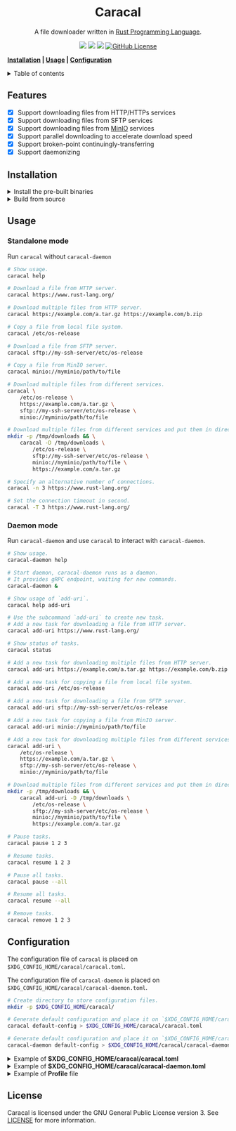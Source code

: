 <h1 align="center">Caracal</h1>

<p align="center">
    A file downloader written in
    <a href="https://www.rust-lang.org/" target="_blank">Rust Programming Language</a>.
</p>

<p align="center">
    <a href="https://github.com/xrelkd/caracal/releases"><img src="https://img.shields.io/github/v/release/xrelkd/caracal.svg"></a>
    <a href="https://github.com/xrelkd/caracal/actions?query=workflow%3ARust"><img src="https://github.com/xrelkd/caracal/workflows/Rust/badge.svg"></a>
    <a href="https://github.com/xrelkd/caracal/actions?query=workflow%3ARelease"><img src="https://github.com/xrelkd/caracal/workflows/Release/badge.svg"></a>
    <a href="https://github.com/xrelkd/caracal/blob/master/LICENSE"><img alt="GitHub License" src="https://img.shields.io/github/license/xrelkd/caracal"></a>
</p>

**[Installation](#installation) | [Usage](#usage) | [Configuration](#configuration)**

<details>
<summary>Table of contents</summary>

- [Features](#features)
- [Installation](#installation)
- [Usage](#usage)
- [Configuration](#configuration)
- [License](#license)

</details>

## Features

- [x] Support downloading files from HTTP/HTTPs services
- [x] Support downloading files from SFTP services
- [x] Support downloading files from [MinIO](https://min.io/) services
- [x] Support parallel downloading to accelerate download speed
- [x] Support broken-point continuingly-transferring
- [x] Support daemonizing

## Installation

<details>
    <summary>Install the pre-built binaries</summary>

Pre-built binaries for Linux can be found on [the releases page](https://github.com/xrelkd/caracal/releases/), the latest release is available [here](https://github.com/xrelkd/caracal/releases/latest).

For example, to install `caracal` to `~/bin`:

```bash
# Create `~/bin`.
mkdir -p ~/bin

# Change directory to `~/bin`.
cd ~/bin

# Download and extract caracal to `~/bin/`.
# NOTE: replace the version with the version you want to install
export CARACAL_VERSION=v0.2.0

# NOTE: the architecture of your machine,
# Available values are `x86_64-unknown-linux-musl`, `x86_64-apple-darwin`, `aarch64-apple-darwin`.
export ARCH=x86_64-unknown-linux-musl
curl -s -L "https://github.com/xrelkd/caracal/releases/download/${CARACAL_VERSION}/caracal-${CARACAL_VERSION}-${ARCH}.tar.gz" | tar xzf -

# Add `~/bin` to the paths that your shell searches for executables
# this line should be added to your shells initialization file,
# e.g. `~/.bashrc` or `~/.zshrc`
export PATH="$PATH:$HOME/bin"

# Show version.
caracal version

# Show version.
caracal-daemon version
```

</details>

<details>
  <summary>Build from source</summary>

`caracal` requires the following tools and packages to build:

- `rustc`
- `cargo`
- `pkg-config`
- `libgit2`

With the above tools and packages already installed, you can simply run:

```bash
git clone --branch=main https://github.com/xrelkd/caracal.git
cd caracal

cargo install --path caracal
cargo install --path caracal-daemon
```

</details>

## Usage

### Standalone mode

Run `caracal` without `caracal-daemon`

```bash
# Show usage.
caracal help

# Download a file from HTTP server.
caracal https://www.rust-lang.org/

# Download multiple files from HTTP server.
caracal https://example.com/a.tar.gz https://example.com/b.zip

# Copy a file from local file system.
caracal /etc/os-release

# Download a file from SFTP server.
caracal sftp://my-ssh-server/etc/os-release

# Copy a file from MinIO server.
caracal minio://myminio/path/to/file

# Download multiple files from different services.
caracal \
    /etc/os-release \
    https://example.com/a.tar.gz \
    sftp://my-ssh-server/etc/os-release \
    minio://myminio/path/to/file

# Download multiple files from different services and put them in directory `/tmp/downloads`.
mkdir -p /tmp/downloads && \
    caracal -D /tmp/downloads \
        /etc/os-release \
        sftp://my-ssh-server/etc/os-release \
        minio://myminio/path/to/file \
        https://example.com/a.tar.gz

# Specify an alternative number of connections.
caracal -n 3 https://www.rust-lang.org/

# Set the connection timeout in second.
caracal -T 3 https://www.rust-lang.org/

```

### Daemon mode

Run `caracal-daemon` and use `caracal` to interact with `caracal-daemon`.

```bash
# Show usage.
caracal-daemon help

# Start daemon, caracal-daemon runs as a daemon.
# It provides gRPC endpoint, waiting for new commands.
caracal-daemon &

# Show usage of `add-uri`.
caracal help add-uri

# Use the subcommand `add-uri` to create new task.
# Add a new task for downloading a file from HTTP server.
caracal add-uri https://www.rust-lang.org/

# Show status of tasks.
caracal status

# Add a new task for downloading multiple files from HTTP server.
caracal add-uri https://example.com/a.tar.gz https://example.com/b.zip

# Add a new task for copying a file from local file system.
caracal add-uri /etc/os-release

# Add a new task for downloading a file from SFTP server.
caracal add-uri sftp://my-ssh-server/etc/os-release

# Add a new task for copying a file from MinIO server.
caracal add-uri minio://myminio/path/to/file

# Add a new task for downloading multiple files from different services.
caracal add-uri \
    /etc/os-release \
    https://example.com/a.tar.gz \
    sftp://my-ssh-server/etc/os-release \
    minio://myminio/path/to/file

# Download multiple files from different services and put them in directory `/tmp/downloads`.
mkdir -p /tmp/downloads && \
    caracal add-uri -D /tmp/downloads \
        /etc/os-release \
        sftp://my-ssh-server/etc/os-release \
        minio://myminio/path/to/file \
        https://example.com/a.tar.gz

# Pause tasks.
caracal pause 1 2 3

# Resume tasks.
caracal resume 1 2 3

# Pause all tasks.
caracal pause --all

# Resume all tasks.
caracal resume --all

# Remove tasks.
caracal remove 1 2 3
```

## Configuration

The configuration file of `caracal` is placed on `$XDG_CONFIG_HOME/caracal/caracal.toml`.

The configuration file of `caracal-daemon` is placed on `$XDG_CONFIG_HOME/caracal/caracal-daemon.toml`.

```bash
# Create directory to store configuration files.
mkdir -p $XDG_CONFIG_HOME/caracal/

# Generate default configuration and place it on `$XDG_CONFIG_HOME/caracal/caracal.toml`.
caracal default-config > $XDG_CONFIG_HOME/caracal/caracal.toml

# Generate default configuration and place it on `$XDG_CONFIG_HOME/caracal/caracal-daemon.toml`.
caracal-daemon default-config > $XDG_CONFIG_HOME/caracal/caracal-daemon.toml
```

<details>
<summary>Example of <b>$XDG_CONFIG_HOME/caracal/caracal.toml</b></summary>

```toml
# File paths to profiles, see profile file configuration
profile_files = ["/path/to/profile/file", "/path/to/profile/file2"]

[daemon]
# Endpoint of gRPC server
# Caracal connect to gRPC server via local socket with file path like "/path/to/caracal-daemon/grpc.sock"
# Caracal connect to gRPC server via HTTP with URI like "http://www.my.server.com/"
server_endpoint = "/path/to/caracal-daemon/grpc.sock"

[log]
# Emit log to systemd-journald
emit_journald = true
# Emit log to stdout
emit_stdout = false
# Emit log to stderr
emit_stderr = false
# Set the log level, available values are "ERROR", "WARN", "INFO", "DEBUG", "TRACE"
level = "INFO"

[downloader.http]
# The user-agent which will be passed to HTTP server
user_agent = "Caracal/0.2.0"
# The number of concurrent number of HTTP connection per task
concurrent_connections = 5
```

</details>

<details>
<summary>Example of <b>$XDG_CONFIG_HOME/caracal/caracal-daemon.toml</b></summary>

```toml
# File paths to profiles, see profile file configuration
profile_files = ["/path/to/profile/file", "/path/to/profile/file2"]

[log]
# Emit log to systemd-journald
emit_journald = true
# Emit log to stdout
emit_stdout = false
# Emit log to stderr
emit_stderr = false
# Set the log level, available values are "ERROR", "WARN", "INFO", "DEBUG", "TRACE"
level = "INFO"

[task_scheduler]
# The number of tasks to execute concurrently
concurrent_number = 10

[downloader.http]
# The user-agent which will be passed to HTTP server
user_agent = "Caracal/0.2.0"
# The number of concurrent number of HTTP connection per task
concurrent_connections = 5

[grpc]
# Provide gRPC via HTTP
enable_http = true
# Host address of gRPC, ignored while `enable_http` is `false`
host = "127.0.0.1"
# Port of gRPC server, ignored while `enable_http` is `false`
port = 37000
# Provide gRPC service via local socket (UNIX domain socket)
enable_local_socket = true
# Path of local socket
local_socket = "/path/to/caracal-daemon/grpc.sock"

[metrics]
# Enable Prometheus metrics
enable = true
# Host address of metrics
host = "127.0.0.1"
# Port of metrics
port = 37002
```

</details>

<details>
<summary>Example of <b>Profile</b> file</summary>

```toml
[[profiles]]
[profiles.MinIO]
# Name of profile
name         = "my-minio"
# Endpoint of MinIO server
endpoint_url = "https://my.minio.server.com"
# Access key of MinIO server
access_key   = "access_key"
# Secret key of MinIO server
secret_key   = "secret_key"

[[profiles]]
[profiles.MinIO]
name         = "my-minio2"
endpoint_url = "https://my.minio2.server.com"
access_key   = "access_key"
secret_key   = "secret_key"

[[profiles]]
[profiles.SSH]
# Name of profile
name          = "my-ssh-server"
# SSH host to connect
# It may be specified as either [user@]hostname or a URI of the form ssh://[user@]hostname[:port].
endpoint      = "my-ssh-server"
# Set the SSH user
user          = "user"
# Set the key file to use
identity_file = "/path/to/ssh/key"

[[profiles]]
[profiles.SSH]
name          = "my-ssh-server2"
endpoint      = "my-ssh-server2"
user          = "user"
identity_file = "/path/to/ssh/key2"
```

</details>

## License

Caracal is licensed under the GNU General Public License version 3. See [LICENSE](./LICENSE) for more information.
